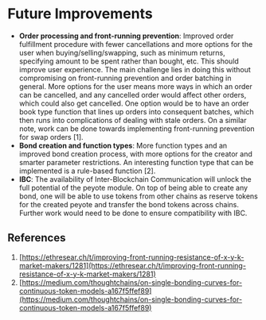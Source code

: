 # Future Improvements

* **Order processing and front-running prevention**: Improved order fulfillment procedure with fewer cancellations and more options for the user when buying/selling/swapping, such as minimum returns, specifying amount to be spent rather than bought, etc. This should improve user experience. The main challenge lies in doing this without compromising on front-running prevention and order batching in general. More options for the user means more ways in which an order can be cancelled, and any cancelled order would affect other orders, which could also get cancelled. One option would be to have an order book type function that lines up orders into consequent batches, which then runs into complications of dealing with stale orders. On a similar note, work can be done towards implementing front-running prevention for swap orders \[1\].
* **Bond creation and function types**: More function types and an improved bond creation process, with more options for the creator and smarter parameter restrictions. An interesting function type that can be implemented is a rule-based function \[2\].
* **IBC**: The availability of Inter-Blockchain Communication will unlock the full potential of the peyote module. On top of being able to create any bond, one will be able to use tokens from other chains as reserve tokens for the created peyote and transfer the bond tokens across chains. Further work would need to be done to ensure compatibility with IBC.

## References

1. [https://ethresear.ch/t/improving-front-running-resistance-of-x-y-k-market-makers/1281](https://ethresear.ch/t/improving-front-running-resistance-of-x-y-k-market-makers/1281)
2. [https://medium.com/thoughtchains/on-single-bonding-curves-for-continuous-token-models-a167f5ffef89](https://medium.com/thoughtchains/on-single-bonding-curves-for-continuous-token-models-a167f5ffef89)

